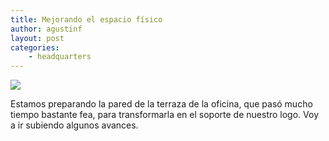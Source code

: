 ```yaml
---
title: Mejorando el espacio físico
author: agustinf
layout: post
categories:
    - headquarters
---
```


![][1]

Estamos preparando la pared de la terraza de la oficina, que pasó mucho tiempo bastante fea, para transformarla en el soporte de nuestro logo. Voy a ir subiendo algunos avances.

[1]: /images/pared-1.jpg
